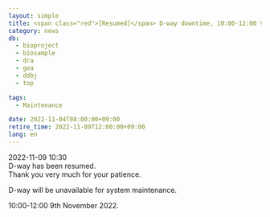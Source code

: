 ```yaml
---
layout: simple
title: <span class="red">[Resumed]</span> D-way downtime, 10:00-12:00 9th November
category: news
db:
  - bioproject
  - biosample
  - dra
  - gea
  - ddbj
  - top

tags:
  - Maintenance

date: 2022-11-04T08:00:00+09:00
retire_time: 2022-11-09T12:00:00+09:00
lang: en
---
```


<span class="red">2022-11-09 10:30</span>    
D-way has been resumed.    
Thank you very much for your patience.    
    

D-way will be unavailable for system maintenance.   

10:00-12:00 9th November 2022.



